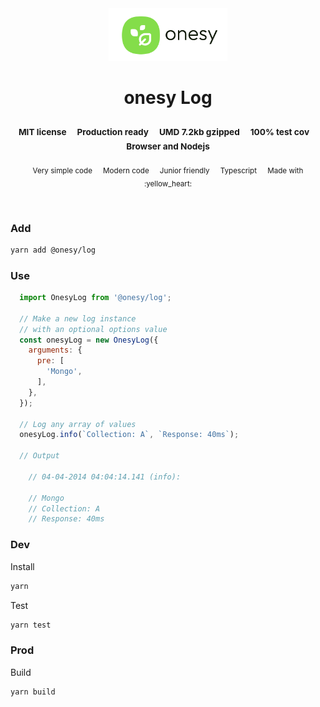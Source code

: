 
</br>
</br>

<p align='center'>
  <a target='_blank' rel='noopener noreferrer' href='#'>
    <img width='auto' height='84' src='https://raw.githubusercontent.com/onesy-me/onesy/refs/heads/main/utils/images/logo.png' alt='onesy logo' />
  </a>
</p>

<h1 align='center'>onesy Log</h1>

<h3 align='center'>
  <sub>MIT license&nbsp;&nbsp;&nbsp;&nbsp;</sub>
  <sub>Production ready&nbsp;&nbsp;&nbsp;&nbsp;</sub>
  <sub>UMD 7.2kb gzipped&nbsp;&nbsp;&nbsp;&nbsp;</sub>
  <sub>100% test cov&nbsp;&nbsp;&nbsp;&nbsp;</sub>
  <sub>Browser and Nodejs</sub>
</h3>

<p align='center'>
    <sub>Very simple code&nbsp;&nbsp;&nbsp;&nbsp;</sub>
    <sub>Modern code&nbsp;&nbsp;&nbsp;&nbsp;</sub>
    <sub>Junior friendly&nbsp;&nbsp;&nbsp;&nbsp;</sub>
    <sub>Typescript&nbsp;&nbsp;&nbsp;&nbsp;</sub>
    <sub>Made with :yellow_heart:</sub>
</p>

<br />

### Add

```sh
yarn add @onesy/log
```

### Use

```javascript
  import OnesyLog from '@onesy/log';

  // Make a new log instance
  // with an optional options value
  const onesyLog = new OnesyLog({
    arguments: {
      pre: [
        'Mongo',
      ],
    },
  });

  // Log any array of values
  onesyLog.info(`Collection: A`, `Response: 40ms`);

  // Output

    // 04-04-2014 04:04:14.141 (info):

    // Mongo
    // Collection: A
    // Response: 40ms

```

### Dev

Install

```sh
yarn
```

Test

```sh
yarn test
```

### Prod

Build

```sh
yarn build
```
